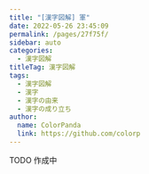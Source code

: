 ```yaml
---
title: "[漢字図解] 軍"
date: 2022-05-26 23:45:09
permalink: /pages/27f75f/
sidebar: auto
categories:
  - 漢字図解
titleTag: 漢字図解
tags:
  - 漢字図解
  - 漢字
  - 漢字の由来
  - 漢字の成り立ち
author:
  name: ColorPanda
  link: https://github.com/colorp
---
```


TODO 作成中

